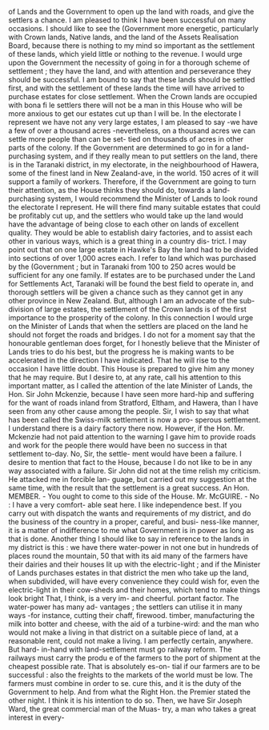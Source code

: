 of Lands and the Government to open up the land with roads, and give the settlers a chance. I am pleased to think I have been successful on many occasions. I should like to see the (Government more energetic, particularly with Crown lands, Native lands, and the land of the Assets Realisation Board, because there is nothing to my mind so important as the settlement of these lands, which yield little or nothing to the revenue. I would urge upon the Government the necessity of going in for a thorough scheme of settlement ; they have the land, and with attention and perseverance they should be successful. I am bound to say that these lands should be settled first, and with the settlement of these lands the time will have arrived to purchase estates for close settlement. When the Crown lands are occupied with bona fi le settlers there will not be a man in this House who will be more anxious to get our estates cut up than I will be. In the electorate I represent we have not any very large estates, I am pleased to say -we have a few of over a thousand acres -nevertheless, on a thousand acres we can settle more people than can be set- tied on thousands of acres in other parts of the colony. If the Government are determined to go in for a land-purchasing system, and if they really mean to put settlers on the land, there is in the Taranaki district, in my electorate, in the neighbourhood of Hawera, some of the finest land in New Zealand-ave, in the world. 150 acres of it will support a family of workers. Therefore, if the Government are going to turn their attention, as the House thinks they should do, towards a land-purchasing system, I would recommend the Minister of Lands to look round the electorate I represent. He will there find many suitable estates that could be profitably cut up, and the settlers who would take up the land would have the advantage of being close to each other on lands of excellent quality. They would be able to establish dairy factories, and to assist each other in various ways, which is a great thing in a country dis- trict. I may point out that on one large estate in Hawke's Bay the land had to be divided into sections of over 1,000 acres each. I refer to land which was purchased by the (Government ; but in Taranaki from 100 to 250 acres would be sufficient for any one family. If estates are to be purchased under the Land for Settlements Act, Taranaki will be found the best field to operate in, and thorough settlers will be given a chance such as they cannot get in any other province in New Zealand. But, although I am an advocate of the sub- division of large estates, the settlement of the Crown lands is of the first importance to the prosperity of the colony. In this connection I would urge on the Minister of Lands that when the settlers are placed on the land he should not forget the roads and bridges. I do not for a moment say that the honourable gentleman does forget, for I honestly believe that the Minister of Lands tries to do his best, but the progress he is making wants to be accelerated in the direction I have indicated. That he will rise to the occasion I have little doubt. This House is prepared to give him any money that he may require. But I desire to, at any rate, call his attention to this important matter, as I called the attention of the late Minister of Lands, the Hon. Sir John Mckenzie, because I have seen more hard-hip and suffering for the want of roads inland from Stratford, Eltham, and Hawera, than I have seen from any other cause among the people. Sir, I wish to say that what has been called the Swiss-milk settlement is now a pro- sperous settlement. I understand there is a dairy factory there now. However, if the Hon. Mr. Mckenzie had not paid attention to the warning I gave him to provide roads and work for the people there would have been no success in that settlement to-day. No, Sir, the settle- ment would have been a failure. I desire to mention that fact to the House, because I do not like to be in any way associated with a failure. Sir John did not at the time relish my criticism. He attacked me in forcible lan- guage, but carried out my suggestion at the same time, with the result that the settlement is a great success. An Hon. MEMBER. - You ought to come to this side of the House. Mr. McGUIRE. - No : I have a very comfort- able seat here. I like independence best. If you carry out with dispatch the wants and requirements of my district, and do the business of the country in a proper, careful, and busi- ness-like manner, it is a matter of indifference to me what Government is in power as long as that is done. Another thing I should like to say in reference to the lands in my district is this : we have there water-power in not one but in hundreds of places round the mountain, 50 that with its aid many of the farmers have their dairies and their houses lit up with the electric-light ; and if the Minister of Lands purchases estates in that district the men who take up the land, when subdivided, will have every convenience they could wish for, even the electric-light in their cow-sheds and their homes, which tend to make things look bright That, I think, is a very im- and cheerful. portant factor. The water-power has many ad- vantages ; the settlers can utilise it in many ways -for instance, cutting their chaff, firewood. timber, manufacturing the milk into botter and cheese, with the aid of a turbine-wird: and the man who would not make a living in that district on a suitable piece of land, at a reasonable rent, could not make a living. I am perfectly certain, anywhere. But hard- in-hand with land-settlement must go railway reform. The railways must carry the produ e of the farmers to the port of shipment at the cheapest possible rate. That is absolutely es-on- tial if our farmers are to be successful : also the freights to the markets of the world must be low. The farmers must combine in order to se. cure this, and it is the duty of the Government to help. And from what the Right Hon. the Premier stated the other night. I think it is his intention to do so. Then, we have Sir Joseph Ward, the great commercial man of the Muas- try, a man who takes a great interest in every- 